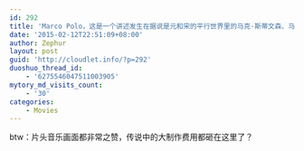 ```yaml
---
id: 292
title: 'Marco Polo，这是一个讲述发生在据说是元和宋的平行世界里的马克·斯蒂文森、马克·福尔摩斯、马克·达芬奇等人的故事，你可以在上面找到诸如人名之类的历史的影子以及更少含量的合理性'
date: '2015-02-12T22:51:09+08:00'
author: Zephur
layout: post
guid: 'http://cloudlet.info/?p=292'
duoshuo_thread_id:
    - '6275546047511003905'
mytory_md_visits_count:
    - '30'
categories:
    - Movies
---
```


 btw：片头音乐画面都非常之赞，传说中的大制作费用都砸在这里了？